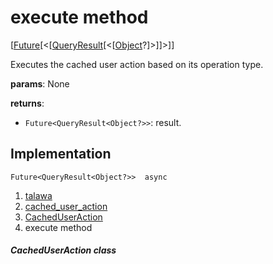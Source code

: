 
<div>

# execute method

</div>


[[Future](https://api.flutter.dev/flutter/dart-core/Future-class.html)[\<[[QueryResult](https://pub.dev/documentation/graphql/5.2.0-beta.9/graphql/QueryResult-class.html)[\<[[Object](https://api.flutter.dev/flutter/dart-core/Object-class.html)?]\>]]\>]]




Executes the cached user action based on its operation type.

**params**: None

**returns**:

-   `Future<QueryResult<Object?>>`: result.



## Implementation

``` language-dart
Future<QueryResult<Object?>>  async 
```







1.  [talawa](../../index.md)
2.  [cached_user_action](../../models_caching_cached_user_action/)
3.  [CachedUserAction](../../models_caching_cached_user_action/CachedUserAction-class.md)
4.  execute method

##### CachedUserAction class








